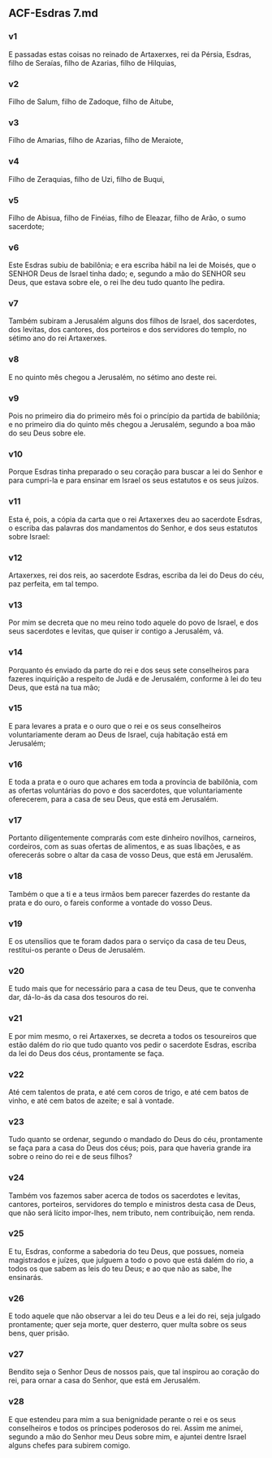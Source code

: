 ## ACF-Esdras 7.md
### v1
 E passadas estas coisas no reinado de Artaxerxes, rei da Pérsia, Esdras, filho de Seraías, filho de Azarias, filho de Hilquias,
### v2
 Filho de Salum, filho de Zadoque, filho de Aitube,
### v3
 Filho de Amarias, filho de Azarias, filho de Meraiote,
### v4
 Filho de Zeraquias, filho de Uzi, filho de Buqui,
### v5
 Filho de Abisua, filho de Finéias, filho de Eleazar, filho de Arão, o sumo sacerdote;
### v6
 Este Esdras subiu de babilônia; e era escriba hábil na lei de Moisés, que o SENHOR Deus de Israel tinha dado; e, segundo a mão do SENHOR seu Deus, que estava sobre ele, o rei lhe deu tudo quanto lhe pedira.
### v7
 Também subiram a Jerusalém alguns dos filhos de Israel, dos sacerdotes, dos levitas, dos cantores, dos porteiros e dos servidores do templo, no sétimo ano do rei Artaxerxes.
### v8
 E no quinto mês chegou a Jerusalém, no sétimo ano deste rei.
### v9
 Pois no primeiro dia do primeiro mês foi o princípio da partida de babilônia; e no primeiro dia do quinto mês chegou a Jerusalém, segundo a boa mão do seu Deus sobre ele.
### v10
 Porque Esdras tinha preparado o seu coração para buscar a lei do Senhor e para cumpri-la e para ensinar em Israel os seus estatutos e os seus juízos.
### v11
 Esta é, pois, a cópia da carta que o rei Artaxerxes deu ao sacerdote Esdras, o escriba das palavras dos mandamentos do Senhor, e dos seus estatutos sobre Israel:
### v12
 Artaxerxes, rei dos reis, ao sacerdote Esdras, escriba da lei do Deus do céu, paz perfeita, em tal tempo.
### v13
 Por mim se decreta que no meu reino todo aquele do povo de Israel, e dos seus sacerdotes e levitas, que quiser ir contigo a Jerusalém, vá.
### v14
 Porquanto és enviado da parte do rei e dos seus sete conselheiros para fazeres inquirição a respeito de Judá e de Jerusalém, conforme à lei do teu Deus, que está na tua mão;
### v15
 E para levares a prata e o ouro que o rei e os seus conselheiros voluntariamente deram ao Deus de Israel, cuja habitação está em Jerusalém;
### v16
 E toda a prata e o ouro que achares em toda a província de babilônia, com as ofertas voluntárias do povo e dos sacerdotes, que voluntariamente oferecerem, para a casa de seu Deus, que está em Jerusalém.
### v17
 Portanto diligentemente comprarás com este dinheiro novilhos, carneiros, cordeiros, com as suas ofertas de alimentos, e as suas libações, e as oferecerás sobre o altar da casa de vosso Deus, que está em Jerusalém.
### v18
 Também o que a ti e a teus irmãos bem parecer fazerdes do restante da prata e do ouro, o fareis conforme a vontade do vosso Deus.
### v19
 E os utensílios que te foram dados para o serviço da casa de teu Deus, restitui-os perante o Deus de Jerusalém.
### v20
 E tudo mais que for necessário para a casa de teu Deus, que te convenha dar, dá-lo-ás da casa dos tesouros do rei.
### v21
 E por mim mesmo, o rei Artaxerxes, se decreta a todos os tesoureiros que estão dalém do rio que tudo quanto vos pedir o sacerdote Esdras, escriba da lei do Deus dos céus, prontamente se faça.
### v22
 Até cem talentos de prata, e até cem coros de trigo, e até cem batos de vinho, e até cem batos de azeite; e sal à vontade.
### v23
 Tudo quanto se ordenar, segundo o mandado do Deus do céu, prontamente se faça para a casa do Deus dos céus; pois, para que haveria grande ira sobre o reino do rei e de seus filhos?
### v24
 Também vos fazemos saber acerca de todos os sacerdotes e levitas, cantores, porteiros, servidores do templo e ministros desta casa de Deus, que não será lícito impor-lhes, nem tributo, nem contribuição, nem renda.
### v25
 E tu, Esdras, conforme a sabedoria do teu Deus, que possues, nomeia magistrados e juízes, que julguem a todo o povo que está dalém do rio, a todos os que sabem as leis do teu Deus; e ao que não as sabe, lhe ensinarás.
### v26
 E todo aquele que não observar a lei do teu Deus e a lei do rei, seja julgado prontamente; quer seja morte, quer desterro, quer multa sobre os seus bens, quer prisão.
### v27
 Bendito seja o Senhor Deus de nossos pais, que tal inspirou ao coração do rei, para ornar a casa do Senhor, que está em Jerusalém.
### v28
 E que estendeu para mim a sua benignidade perante o rei e os seus conselheiros e todos os príncipes poderosos do rei. Assim me animei, segundo a mão do Senhor meu Deus sobre mim, e ajuntei dentre Israel alguns chefes para subirem comigo.
